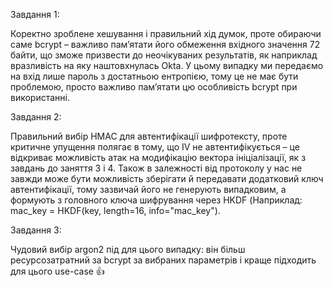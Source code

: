 Завдання 1:

Коректно зроблене хешування і правильний хід думок, проте обираючи саме bcrypt – важливо памʼятати його обмеження вхідного значення 72 байти, що зможе призвести до неочікуваних результатів, як наприклад вразливість на яку наштовхнулась Okta. У цьому випадку ми передаємо на вхід лише пароль з достатньою ентропією, тому це не має бути проблемою, просто важливо памʼятати цю особливість bcrypt при використанні.

Завдання 2:

Правильний вибір HMAC для автентифікації шифротексту, проте критичне упущення полягає в тому, що IV не автентифікується – це відкриває можливість атак на модифікацію вектора ініціалізації, як з завдань до заняття 3 і 4. Також в залежності від протоколу у нас не завжди може бути можливість зберігати й передавати додатковий ключ автентифікації, тому зазвичай його не генерують випадковим, а формують з головного ключа шифрування через HKDF (Наприклад: mac_key = HKDF(key, length=16, info="mac_key").

Завдання 3:

Чудовий вибір argon2 під для цього випадку: він більш ресурсозатратний за bcrypt за вибраних параметрів і краще підходить для цього use-case 👍